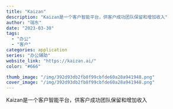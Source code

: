 ```yaml
---
title: "Kaizan"
description: "Kaizan是一个客户智能平台，供客户成功团队保留和增加收入"
author: "瑞东"
date: "2023-03-30"
tags:
  - "办公"
  - "客户"
categories: application
series: "办公辅助"
website_link: "https://kaizan.ai/"
color: "#666"

thumb_image: "/img/392d93db2fb8f99cbfde60a28a941948.png"
cover_image: "/img/392d93db2fb8f99cbfde60a28a941948.png"
---
```


Kaizan是一个客户智能平台，供客户成功团队保留和增加收入